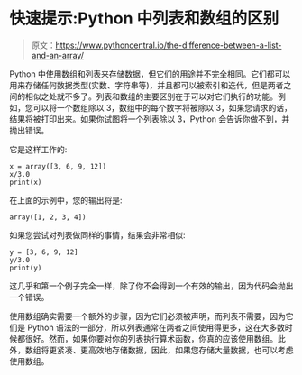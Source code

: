 # 快速提示:Python 中列表和数组的区别

> 原文：<https://www.pythoncentral.io/the-difference-between-a-list-and-an-array/>

Python 中使用数组和列表来存储数据，但它们的用途并不完全相同。它们都可以用来存储任何数据类型(实数、字符串等)，并且都可以被索引和迭代，但是两者之间的相似之处就不多了。列表和数组的主要区别在于可以对它们执行的功能。例如，您可以将一个数组除以 3，数组中的每个数字将被除以 3，如果您请求的话，结果将被打印出来。如果你试图将一个列表除以 3，Python 会告诉你做不到，并抛出错误。

它是这样工作的:

```
x = array([3, 6, 9, 12])
x/3.0
print(x)
```

在上面的示例中，您的输出将是:

```
array([1, 2, 3, 4])
```

如果您尝试对列表做同样的事情，结果会非常相似:

```
y = [3, 6, 9, 12]
y/3.0
print(y)
```

这几乎和第一个例子完全一样，除了你不会得到一个有效的输出，因为代码会抛出一个错误。

使用数组确实需要一个额外的步骤，因为它们必须被声明，而列表不需要，因为它们是 Python 语法的一部分，所以列表通常在两者之间使用得更多，这在大多数时候都很好。然而，如果你要对你的列表执行算术函数，你真的应该使用数组。此外，数组将更紧凑、更高效地存储数据，因此，如果您存储大量数据，也可以考虑使用数组。
